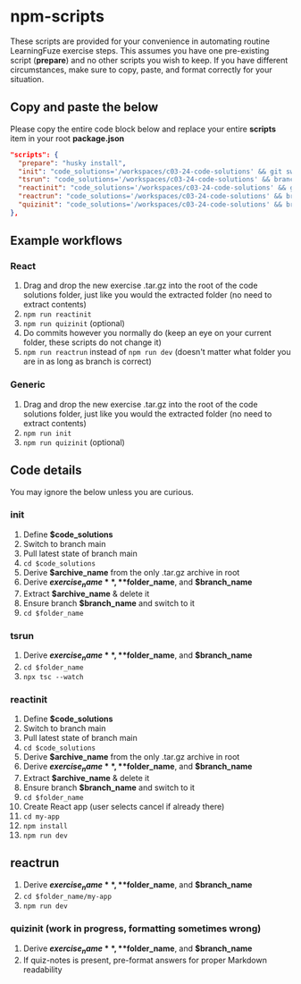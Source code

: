 # npm-scripts

These scripts are provided for your convenience in automating routine LearningFuze exercise steps. This assumes you have one pre-existing script (**prepare**) and no other scripts you wish to keep. If you have different circumstances, make sure to copy, paste, and format correctly for your situation.

## Copy and paste the below

Please copy the entire code block below and replace your entire **scripts** item in your root **package.json**

```JSON
"scripts": {
  "prepare": "husky install",
  "init": "code_solutions='/workspaces/c03-24-code-solutions' && git switch main && git pull origin main && cd $code_solutions && archive_name=`find . -type f -name '*.tar.gz'` && exercise_name=`echo $archive_name | sed 's/.tar.gz//g' | sed 's,./,,g'` && folder_name=`echo $exercise_name` && branch_name=`echo $exercise_name` && tar -xf $archive_name && rm $archive_name && git branch $branch_name && git switch $branch_name && cd $code_solutions/$folder_name",
  "tsrun": "code_solutions='/workspaces/c03-24-code-solutions' && branch_name=`git rev-parse --abbrev-ref HEAD` && exercise_name=`echo $branch_name` && folder_name=`echo $exercise_name` && cd $code_solutions/$folder_name && npx tsc --watch",
  "reactinit": "code_solutions='/workspaces/c03-24-code-solutions' && git switch main && git pull origin main && cd $code_solutions && archive_name=`find . -type f -name '*.tar.gz'` && exercise_name=`echo $archive_name | sed 's/.tar.gz//g' | sed 's,./,,g'` && folder_name=`echo $exercise_name` && branch_name=`echo $exercise_name` && tar -xf $archive_name && rm $archive_name && git branch $branch_name && git switch $branch_name && cd $code_solutions/$folder_name && npm create vite@latest my-app -- --template react-ts && cd my-app && npm install && npm run dev",
  "reactrun": "code_solutions='/workspaces/c03-24-code-solutions' && branch_name=`git rev-parse --abbrev-ref HEAD` && exercise_name=`echo $branch_name` && folder_name=`echo $exercise_name` && cd $code_solutions/$folder_name/my-app && npm run dev",
  "quizinit": "code_solutions='/workspaces/c03-24-code-solutions' && branch_name=`git rev-parse --abbrev-ref HEAD` && exercise_name=`echo $branch_name` && folder_name=`echo $exercise_name` && sed -z -i 's/\\n\\n- /\\n\\n  > \\n\\n- /g' ./$folder_name/$exercise_name-quiz-notes.md && sed -z -i 's/\\n\\n## Notes/\\n\\n  > \\n\\n## Notes/g' ./$folder_name/$exercise_name-quiz-notes.md && sed -z -i 's/:\\n\\n  > \\n\\n- /\\n\\n- /g' ./$folder_name/$exercise_name-quiz-notes.md"
},
```

## Example workflows

### React

1. Drag and drop the new exercise .tar.gz into the root of the code solutions folder, just like you would the extracted folder (no need to extract contents)
2. `npm run reactinit`
3. `npm run quizinit` (optional)
4. Do commits however you normally do (keep an eye on your current folder, these scripts do not change it)
5. `npm run reactrun` instead of `npm run dev` (doesn't matter what folder you are in as long as branch is correct)

### Generic

1. Drag and drop the new exercise .tar.gz into the root of the code solutions folder, just like you would the extracted folder (no need to extract contents)
2. `npm run init`
3. `npm run quizinit` (optional)

## Code details

You may ignore the below unless you are curious.

### init

1. Define **$code_solutions**
2. Switch to branch main
3. Pull latest state of branch main
4. `cd $code_solutions`
5. Derive **$archive_name** from the only .tar.gz archive in root
6. Derive **$exercise_name**, **$folder_name**, and **$branch_name**
7. Extract **$archive_name** & delete it
8. Ensure branch **$branch_name** and switch to it
9. `cd $folder_name`

### tsrun

1. Derive **$exercise_name**, **$folder_name**, and **$branch_name**
2. `cd $folder_name`
3. `npx tsc --watch`

### reactinit

1. Define **$code_solutions**
2. Switch to branch main
3. Pull latest state of branch main
4. `cd $code_solutions`
5. Derive **$archive_name** from the only .tar.gz archive in root
6. Derive **$exercise_name**, **$folder_name**, and **$branch_name**
7. Extract **$archive_name** & delete it
8. Ensure branch **$branch_name** and switch to it
9. `cd $folder_name`
10. Create React app (user selects cancel if already there)
11. `cd my-app`
12. `npm install`
13. `npm run dev`

## reactrun

1. Derive **$exercise_name**, **$folder_name**, and **$branch_name**
2. `cd $folder_name/my-app`
3. `npm run dev`

### quizinit (work in progress, formatting sometimes wrong)

1. Derive **$exercise_name**, **$folder_name**, and **$branch_name**
2. If quiz-notes is present, pre-format answers for proper Markdown readability
